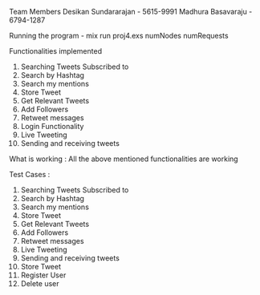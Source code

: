 Team Members
Desikan Sundararajan - 5615-9991
Madhura Basavaraju - 6794-1287

Running the program - mix run proj4.exs numNodes numRequests

Functionalities implemented
1) Searching Tweets Subscribed to
2) Search by Hashtag
3) Search my mentions
4) Store Tweet
5) Get Relevant Tweets
6) Add Followers
7) Retweet messages
8) Login Functionality
9) Live Tweeting
10) Sending and receiving tweets

What is working : All the above mentioned functionalities are working

Test Cases :
1) Searching Tweets Subscribed to
2) Search by Hashtag
3) Search my mentions
4) Store Tweet
5) Get Relevant Tweets
6) Add Followers
7) Retweet messages
8) Live Tweeting
9) Sending and receiving tweets
10) Store Tweet
11) Register User
12) Delete user
